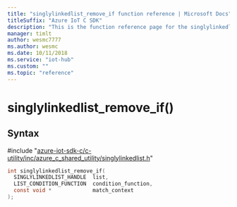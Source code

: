 ```yaml
---                             
title: "singlylinkedlist_remove_if function reference | Microsoft Docs" 
titleSuffix: "Azure IoT C SDK"            
description: "This is the function reference page for the singlylinkedlist_remove_if() function in the Azure IoT C SDK. This SDK is used with Azure IoT Hub and Azure IoT Hub Device Provisioning Service"            
manager: timlt                 
author: wesmc7777              
ms.author: wesmc               
ms.date: 10/11/2018                    
ms.service: "iot-hub"             
ms.custom: ""                
ms.topic: "reference"        
---                            
```


# singlylinkedlist_remove_if()

## Syntax

\#include "[azure-iot-sdk-c/c-utility/inc/azure_c_shared_utility/singlylinkedlist.h](../singlylinkedlist-h.md)"  
```C
int singlylinkedlist_remove_if(
  SINGLYLINKEDLIST_HANDLE  list,
  LIST_CONDITION_FUNCTION  condition_function,
  const void *             match_context
);
```

